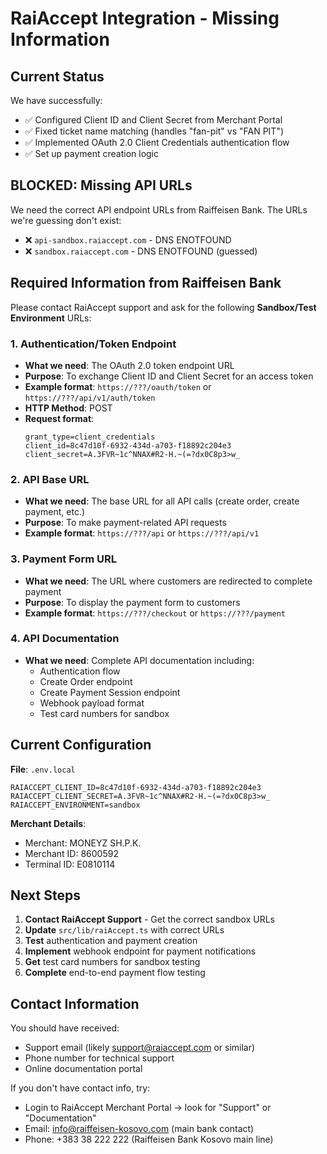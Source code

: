 # RaiAccept Integration - Missing Information

## Current Status
We have successfully:
- ✅ Configured Client ID and Client Secret from Merchant Portal
- ✅ Fixed ticket name matching (handles "fan-pit" vs "FAN PIT")
- ✅ Implemented OAuth 2.0 Client Credentials authentication flow
- ✅ Set up payment creation logic

## BLOCKED: Missing API URLs

We need the correct API endpoint URLs from Raiffeisen Bank. The URLs we're guessing don't exist:
- ❌ `api-sandbox.raiaccept.com` - DNS ENOTFOUND
- ❌ `sandbox.raiaccept.com` - DNS ENOTFOUND (guessed)

## Required Information from Raiffeisen Bank

Please contact RaiAccept support and ask for the following **Sandbox/Test Environment** URLs:

### 1. Authentication/Token Endpoint
- **What we need**: The OAuth 2.0 token endpoint URL
- **Purpose**: To exchange Client ID and Client Secret for an access token
- **Example format**: `https://???/oauth/token` or `https://???/api/v1/auth/token`
- **HTTP Method**: POST
- **Request format**: 
  ```
  grant_type=client_credentials
  client_id=8c47d10f-6932-434d-a703-f18892c204e3
  client_secret=A.3FVR~1c^NNAX#R2-H.~(=?dx0C8p3>w_
  ```

### 2. API Base URL
- **What we need**: The base URL for all API calls (create order, create payment, etc.)
- **Purpose**: To make payment-related API requests
- **Example format**: `https://???/api` or `https://???/api/v1`

### 3. Payment Form URL
- **What we need**: The URL where customers are redirected to complete payment
- **Purpose**: To display the payment form to customers
- **Example format**: `https://???/checkout` or `https://???/payment`

### 4. API Documentation
- **What we need**: Complete API documentation including:
  - Authentication flow
  - Create Order endpoint
  - Create Payment Session endpoint
  - Webhook payload format
  - Test card numbers for sandbox

## Current Configuration

**File**: `.env.local`
```env
RAIACCEPT_CLIENT_ID=8c47d10f-6932-434d-a703-f18892c204e3
RAIACCEPT_CLIENT_SECRET=A.3FVR~1c^NNAX#R2-H.~(=?dx0C8p3>w_
RAIACCEPT_ENVIRONMENT=sandbox
```

**Merchant Details**:
- Merchant: MONEYZ SH.P.K.
- Merchant ID: 8600592
- Terminal ID: E0810114

## Next Steps

1. **Contact RaiAccept Support** - Get the correct sandbox URLs
2. **Update** `src/lib/raiAccept.ts` with correct URLs
3. **Test** authentication and payment creation
4. **Implement** webhook endpoint for payment notifications
5. **Get** test card numbers for sandbox testing
6. **Complete** end-to-end payment flow testing

## Contact Information

You should have received:
- Support email (likely support@raiaccept.com or similar)
- Phone number for technical support
- Online documentation portal

If you don't have contact info, try:
- Login to RaiAccept Merchant Portal → look for "Support" or "Documentation"
- Email: info@raiffeisen-kosovo.com (main bank contact)
- Phone: +383 38 222 222 (Raiffeisen Bank Kosovo main line)
